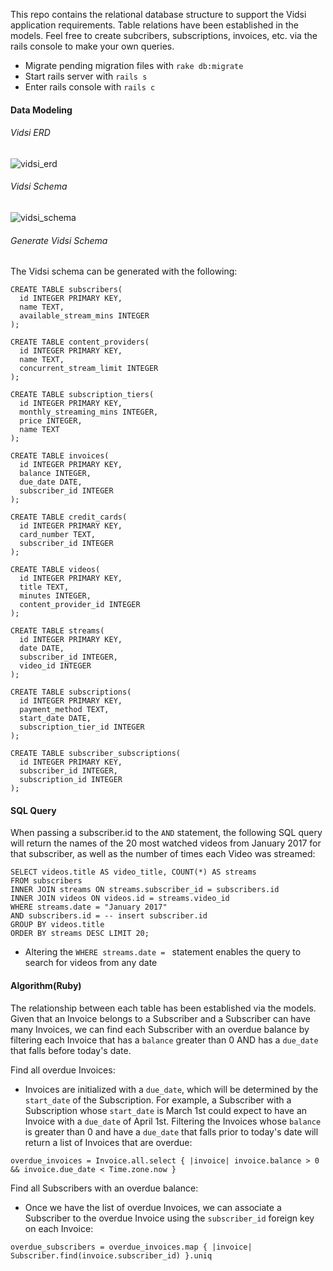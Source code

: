 This repo contains the relational database structure to support the Vidsi application requirements. Table relations have been established in the models. Feel free to create subcribers, subscriptions, invoices, etc. via the rails console to make your own queries.
* Migrate pending migration files with `rake db:migrate`
* Start rails server with `rails s`
* Enter rails console with `rails c`

#### Data Modeling

###### Vidsi ERD
![vidsi_erd](https://user-images.githubusercontent.com/22860105/31319513-2175686e-ac2a-11e7-9d0e-10e592b46978.png)

###### Vidsi Schema
![vidsi_schema](https://user-images.githubusercontent.com/22860105/31319514-23358cf6-ac2a-11e7-955a-608d5accd4c2.png)


###### Generate Vidsi Schema
The Vidsi schema can be generated with the following:

```
CREATE TABLE subscribers(
  id INTEGER PRIMARY KEY,
  name TEXT,
  available_stream_mins INTEGER
);

CREATE TABLE content_providers(
  id INTEGER PRIMARY KEY,
  name TEXT,
  concurrent_stream_limit INTEGER
);

CREATE TABLE subscription_tiers(
  id INTEGER PRIMARY KEY,
  monthly_streaming_mins INTEGER,
  price INTEGER,
  name TEXT
);

CREATE TABLE invoices(
  id INTEGER PRIMARY KEY,
  balance INTEGER,
  due_date DATE,
  subscriber_id INTEGER
);

CREATE TABLE credit_cards(
  id INTEGER PRIMARY KEY,
  card_number TEXT,
  subscriber_id INTEGER
);

CREATE TABLE videos(
  id INTEGER PRIMARY KEY,
  title TEXT,
  minutes INTEGER,
  content_provider_id INTEGER
);

CREATE TABLE streams(
  id INTEGER PRIMARY KEY,
  date DATE,
  subscriber_id INTEGER,
  video_id INTEGER
);

CREATE TABLE subscriptions(
  id INTEGER PRIMARY KEY,
  payment_method TEXT,
  start_date DATE,
  subscription_tier_id INTEGER
);

CREATE TABLE subscriber_subscriptions(
  id INTEGER PRIMARY KEY,
  subscriber_id INTEGER,
  subscription_id INTEGER
);
```

#### SQL Query
When passing a subscriber.id to the `AND` statement, the following SQL query will return the names of the 20 most watched videos from January 2017 for that subscriber, as well as the number of times each Video was streamed:

```
SELECT videos.title AS video_title, COUNT(*) AS streams
FROM subscribers
INNER JOIN streams ON streams.subscriber_id = subscribers.id
INNER JOIN videos ON videos.id = streams.video_id
WHERE streams.date = "January 2017"
AND subscribers.id = -- insert subscriber.id
GROUP BY videos.title
ORDER BY streams DESC LIMIT 20;
```

* Altering the `WHERE streams.date = ` statement enables the query to search for videos from any date

#### Algorithm(Ruby)
The relationship between each table has been established via the models. Given that an Invoice belongs to a Subscriber and a Subscriber can have many Invoices, we can find each Subscriber with an overdue balance by filtering each Invoice that has a `balance` greater than 0 AND has a `due_date` that falls before today's date.

Find all overdue Invoices:
* Invoices are initialized with a `due_date`, which will be determined by the `start_date` of the Subscription. For example, a Subscriber with a Subscription whose `start_date` is March 1st could expect to have an Invoice with a `due_date` of April 1st. Filtering the Invoices whose `balance` is greater than 0 and have a `due_date` that falls prior to today's date will return a list of Invoices that are overdue:

`overdue_invoices = Invoice.all.select { |invoice| invoice.balance > 0 && invoice.due_date < Time.zone.now }`

Find all Subscribers with an overdue balance:
* Once we have the list of overdue Invoices, we can associate a Subscriber to the overdue Invoice using the `subscriber_id` foreign key on each Invoice:

`overdue_subscribers = overdue_invoices.map { |invoice| Subscriber.find(invoice.subscriber_id) }.uniq`
